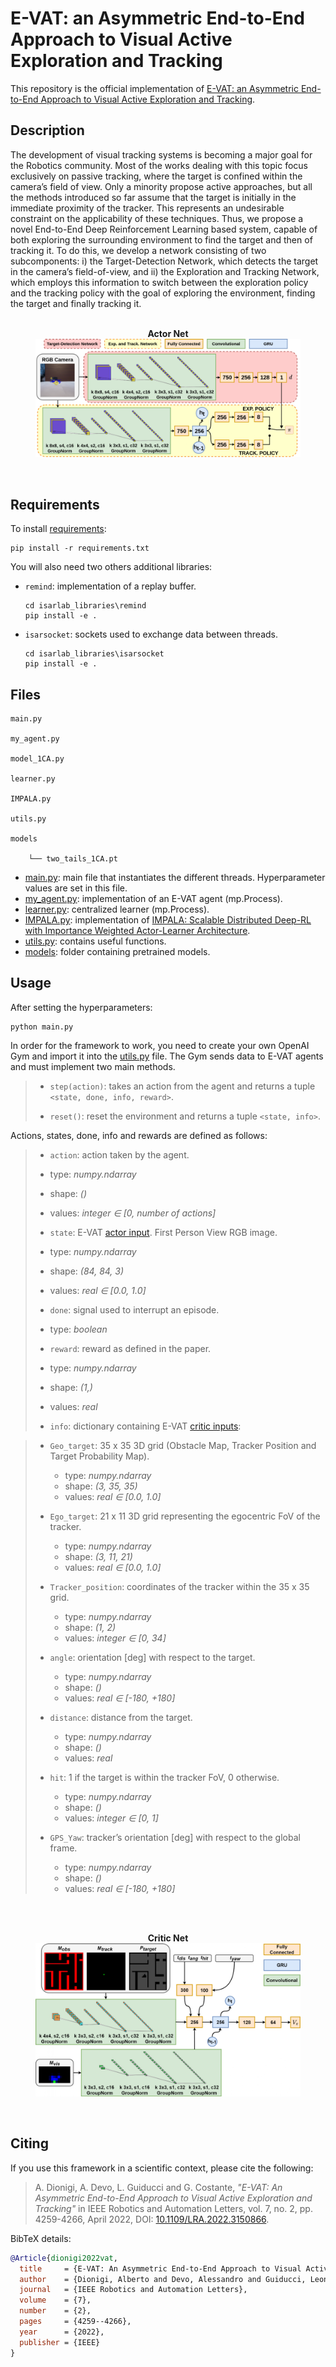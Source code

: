 # E-VAT: an Asymmetric End-to-End Approach to Visual Active Exploration and Tracking

This repository is the official implementation of [E-VAT: an Asymmetric End-to-End Approach to Visual Active
Exploration and Tracking](https://ieeexplore.ieee.org/document/9712363). 

## Description
The development of visual tracking systems is becoming
a major goal for the Robotics community. Most of the works
dealing with this topic focus exclusively on passive tracking, where
the target is confined within the camera’s field of view.
Only a minority propose active approaches, but all the methods
introduced so far assume that the target is initially in the immediate
proximity of the tracker. This represents an undesirable constraint
on the applicability of these techniques.
Thus, we propose a novel End-to-End Deep Reinforcement
Learning based system, capable of both exploring the surrounding
environment to find the target and then of tracking it. To do this,
we develop a network consisting of two subcomponents: i) the
Target-Detection Network, which detects the target in the camera’s
field-of-view, and ii) the Exploration and Tracking Network, which
employs this information to switch between the exploration policy
and the tracking policy with the goal of exploring the environment,
finding the target and finally tracking it.
<br/><br/>

<figure>
  <figcaption align = "center"><b>Actor Net</b></figcaption>
  <img
  src="doc/images/actorNet.jpg"
  alt="Actor Net">
</figure>
<br/>

## Requirements

To install [requirements](./requirements.txt):

```setup
pip install -r requirements.txt
```

You will also need two others additional libraries:

- ```remind```: implementation of a replay buffer.
    ```setup
    cd isarlab_libraries\remind   
    pip install -e .
    ```
- ```isarsocket```: sockets used to exchange data between threads.
    ```setup
    cd isarlab_libraries\isarsocket   
    pip install -e .
    ```

## Files

    main.py

    my_agent.py

    model_1CA.py

    learner.py

    IMPALA.py

    utils.py

    models

        └── two_tails_1CA.pt



- [main.py](./main.py): main file that instantiates the different threads. Hyperparameter values are set in this file.
- [my_agent.py](./my_agent.py): implementation of an E-VAT agent (mp.Process). 
- [learner.py](./learner.py): centralized learner (mp.Process).
- [IMPALA.py](./IMPALA.py): implementation of [IMPALA: Scalable Distributed Deep-RL with Importance Weighted Actor-Learner Architecture](https://arxiv.org/abs/1802.01561).
- [utils.py](./utils.py): contains useful functions.
- [models](./models): folder containing pretrained models.

## Usage

After setting the hyperparameters:

```setup
python main.py
```

In order for the framework to work, you need to create your own OpenAI Gym and import it into the [utils.py](/utils.py) file.
The Gym sends data to E-VAT agents and must implement two main methods.
>
>- ```step(action)```: takes an action from the agent and returns a tuple ```<state, done, info, reward>```.
>
>
>- ```reset()```: reset the environment and returns a tuple ```<state, info>```.
 
Actions, states, done, info and rewards are defined as follows: 

>- ```action```: action taken by the agent.
>  - type: *numpy.ndarray*
>  - shape: *()*  
>  - values: *integer ∈ [0, number of actions]*
>  
>
>- ```state```: E-VAT [actor input](./doc/images/actorNet.jpg). First Person View RGB image.
>  - type: *numpy.ndarray* 
>  - shape: *(84, 84, 3)*
>  - values: *real ∈ [0.0, 1.0]*
>
>  
>- ```done```: signal used to interrupt an episode.
>  - type: *boolean*
>
>  
>- ```reward```: reward as defined in the paper.
>  - type: *numpy.ndarray*
>  - shape: *(1,)*
>  - values: *real*
>
>
>- ```info```: dictionary containing E-VAT [critic inputs](./doc/images/criticNet.jpg):  

>  - ```Geo_target```: 35 x 35 3D grid (Obstacle Map, Tracker Position and Target Probability Map).
>    - type: *numpy.ndarray*
>    - shape: *(3, 35, 35)*
>    - values: *real ∈ [0.0, 1.0]*
> 
>  - ```Ego_target```: 21 x 11 3D grid representing the egocentric FoV of the tracker. 
>    - type: *numpy.ndarray*
>    - shape: *(3, 11, 21)*
>    - values: *real ∈ [0.0, 1.0]*
> 
>  - ```Tracker_position```: coordinates of the tracker within the 35 x 35 grid.
>    - type: *numpy.ndarray*
>    - shape: *(1, 2)*
>    - values: *integer ∈ [0, 34]*
> 
>  - ```angle```: orientation [deg] with respect to the target.
>    - type: *numpy.ndarray*
>    - shape: *()*
>    - values: *real ∈ [-180, +180]*
> 
>  - ```distance```: distance from the target.
>    - type: *numpy.ndarray*
>    - shape: *()*
>    - values: *real*
> 
>  - ```hit```: 1 if the target is within the tracker FoV, 0 otherwise.
>    - type: *numpy.ndarray*
>    - shape: *()*
>    - values: *integer ∈ [0, 1]*
> 
>  - ```GPS_Yaw```: tracker’s orientation [deg] with respect to the global frame.
>    - type: *numpy.ndarray*
>    - shape: *()*
>    - values: *real ∈ [-180, +180]*

<br/><br/>
<figure>
  <figcaption align = "center"><b>Critic Net</b></figcaption>
  <img
  src="doc/images/criticNet.jpg"
  alt="Critic Net">
</figure>
<br/>

## Citing

If you use this framework in a scientific context, please cite the following:

> A. Dionigi, A. Devo, L. Guiducci and G. Costante, *"E-VAT: An Asymmetric End-to-End Approach to Visual Active 
> Exploration and Tracking"* in IEEE Robotics and Automation Letters, vol. 7, no. 2, pp. 4259-4266, April 2022, 
> DOI: [10.1109/LRA.2022.3150866](/https://ieeexplore.ieee.org/document/9712363).

BibTeX details:

```bibtex
@Article{dionigi2022vat,  
  title     = {E-VAT: An Asymmetric End-to-End Approach to Visual Active Exploration and Tracking},
  author    = {Dionigi, Alberto and Devo, Alessandro and Guiducci, Leonardo and Costante, Gabriele},
  journal   = {IEEE Robotics and Automation Letters},
  volume    = {7},
  number    = {2},
  pages     = {4259--4266},
  year      = {2022},
  publisher = {IEEE}
}
```
